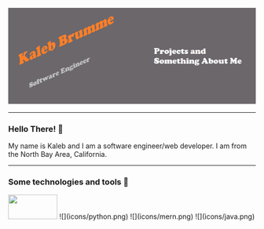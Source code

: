 ![](icons/banner.png)

<hr/>

<h3>Hello There! 👋</h3>
<p>
  My name is Kaleb and I am a software engineer/web developer. I am from the North Bay Area, California.
</p>

<hr/>

<h3>Some technologies and tools 🔧</h3>


<img src="icons/.png" width="100px" height="50px"/>
![](icons/python.png)
![](icons/mern.png)
![](icons/java.png)

